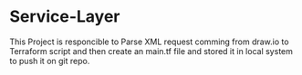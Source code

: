 # Service-Layer

This Project is responcible to Parse XML request comming from draw.io to Terraform script and then create an main.tf file and stored it in local system to push it on git repo. 

